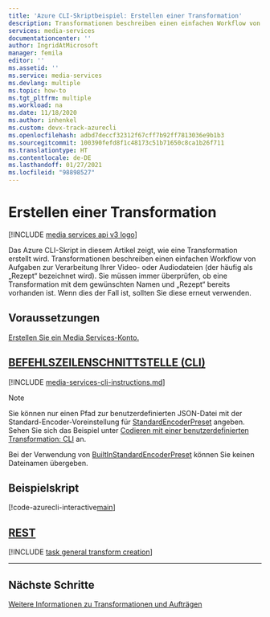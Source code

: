 ```yaml
---
title: 'Azure CLI-Skriptbeispiel: Erstellen einer Transformation'
description: Transformationen beschreiben einen einfachen Workflow von Aufgaben zur Verarbeitung Ihrer Video- oder Audiodateien (der häufig als „Rezept“ bezeichnet wird). Das Azure CLI-Skript in diesem Artikel zeigt, wie eine Transformation erstellt wird.
services: media-services
documentationcenter: ''
author: IngridAtMicrosoft
manager: femila
editor: ''
ms.assetid: ''
ms.service: media-services
ms.devlang: multiple
ms.topic: how-to
ms.tgt_pltfrm: multiple
ms.workload: na
ms.date: 11/18/2020
ms.author: inhenkel
ms.custom: devx-track-azurecli
ms.openlocfilehash: adbd7deccf32312f67cff7b92ff7813036e9b1b3
ms.sourcegitcommit: 100390fefd8f1c48173c51b71650c8ca1b26f711
ms.translationtype: HT
ms.contentlocale: de-DE
ms.lasthandoff: 01/27/2021
ms.locfileid: "98898527"
---
```

# <a name="create-a-transform"></a>Erstellen einer Transformation

[!INCLUDE [media services api v3 logo](./includes/v3-hr.md)]

Das Azure CLI-Skript in diesem Artikel zeigt, wie eine Transformation erstellt wird. Transformationen beschreiben einen einfachen Workflow von Aufgaben zur Verarbeitung Ihrer Video- oder Audiodateien (der häufig als „Rezept“ bezeichnet wird). Sie müssen immer überprüfen, ob eine Transformation mit dem gewünschten Namen und „Rezept“ bereits vorhanden ist. Wenn dies der Fall ist, sollten Sie diese erneut verwenden.

## <a name="prerequisites"></a>Voraussetzungen

[Erstellen Sie ein Media Services-Konto.](./create-account-howto.md)

## <a name="cli"></a>[BEFEHLSZEILENSCHNITTSTELLE (CLI)](#tab/cli/)

[!INCLUDE [media-services-cli-instructions.md](../../../includes/media-services-cli-instructions.md)]

> [!NOTE]
> Sie können nur einen Pfad zur benutzerdefinierten JSON-Datei mit der Standard-Encoder-Voreinstellung für [StandardEncoderPreset](/rest/api/media/transforms/createorupdate#standardencoderpreset) angeben. Sehen Sie sich das Beispiel unter [Codieren mit einer benutzerdefinierten Transformation: CLI](custom-preset-cli-howto.md) an.
>
> Bei der Verwendung von [BuiltInStandardEncoderPreset](/rest/api/media/transforms/createorupdate#builtinstandardencoderpreset) können Sie keinen Dateinamen übergeben.

## <a name="example-script"></a>Beispielskript

[!code-azurecli-interactive[main](../../../cli_scripts/media-services/create-transform/Create-Transform.sh "Create a transform")]

## <a name="rest"></a>[REST](#tab/rest/)

[!INCLUDE [task general transform creation](./includes/task-create-basic-audio-rest.md)]

---

## <a name="next-steps"></a>Nächste Schritte

[Weitere Informationen zu Transformationen und Aufträgen](transforms-jobs-concept.md)
